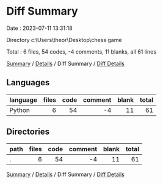 # Diff Summary

Date : 2023-07-11 13:31:18

Directory c:\\Users\\theor\\Desktop\\chess game

Total : 6 files,  54 codes, -4 comments, 11 blanks, all 61 lines

[Summary](results.md) / [Details](details.md) / Diff Summary / [Diff Details](diff-details.md)

## Languages
| language | files | code | comment | blank | total |
| :--- | ---: | ---: | ---: | ---: | ---: |
| Python | 6 | 54 | -4 | 11 | 61 |

## Directories
| path | files | code | comment | blank | total |
| :--- | ---: | ---: | ---: | ---: | ---: |
| . | 6 | 54 | -4 | 11 | 61 |

[Summary](results.md) / [Details](details.md) / Diff Summary / [Diff Details](diff-details.md)